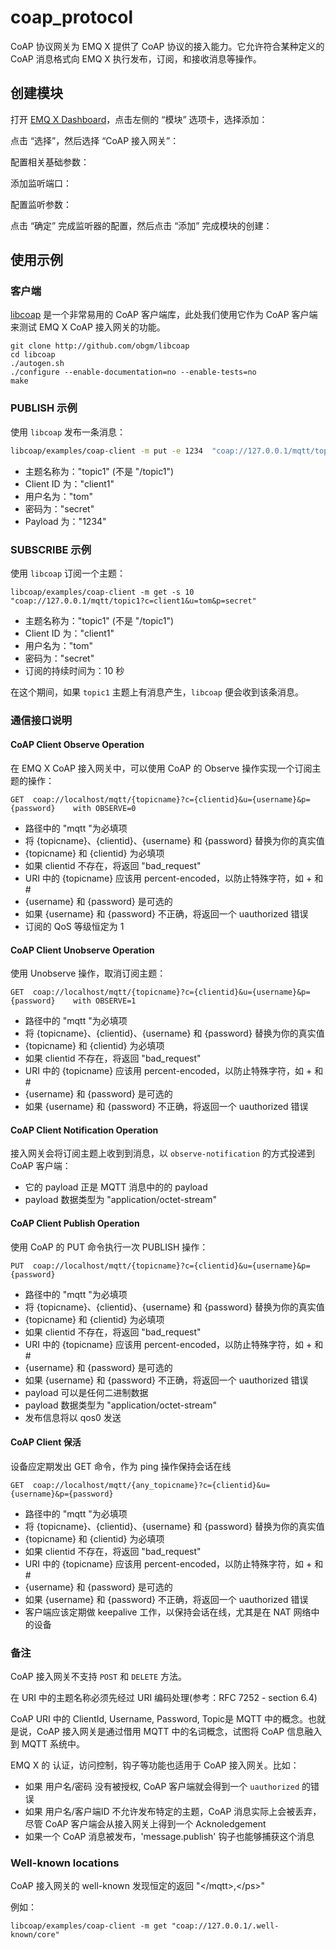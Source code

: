 # coap\_protocol

CoAP 协议网关为 EMQ X 提供了 CoAP 协议的接入能力。它允许符合某种定义的 CoAP 消息格式向 EMQ X 执行发布，订阅，和接收消息等操作。

## 创建模块

打开 [EMQ X Dashboard](http://127.0.0.1:18083/#/modules)，点击左侧的 “模块” 选项卡，选择添加：

点击 “选择”，然后选择 “CoAP 接入网关”：

配置相关基础参数：

添加监听端口：

配置监听参数：

点击 “确定” 完成监听器的配置，然后点击 “添加” 完成模块的创建：

## 使用示例

### 客户端

[libcoap](http://github.com/obgm/libcoap) 是一个非常易用的 CoAP 客户端库，此处我们使用它作为 CoAP 客户端来测试 EMQ X CoAP 接入网关的功能。

```text
git clone http://github.com/obgm/libcoap
cd libcoap
./autogen.sh
./configure --enable-documentation=no --enable-tests=no
make
```

### PUBLISH 示例

使用 `libcoap` 发布一条消息：

```bash
libcoap/examples/coap-client -m put -e 1234  "coap://127.0.0.1/mqtt/topic1?c=client1&u=tom&p=secret"
```

* 主题名称为："topic1"  \(不是 "/topic1"\)
* Client ID 为："client1"
* 用户名为："tom"
* 密码为："secret"
* Payload 为："1234"

### SUBSCRIBE 示例

使用 `libcoap` 订阅一个主题：

```text
libcoap/examples/coap-client -m get -s 10 "coap://127.0.0.1/mqtt/topic1?c=client1&u=tom&p=secret"
```

* 主题名称为："topic1"  \(不是 "/topic1"\)
* Client ID 为："client1"
* 用户名为："tom"
* 密码为："secret"
* 订阅的持续时间为：10 秒

在这个期间，如果 `topic1` 主题上有消息产生，`libcoap` 便会收到该条消息。

### 通信接口说明

#### CoAP Client Observe Operation

在 EMQ X CoAP 接入网关中，可以使用 CoAP 的 Observe 操作实现一个订阅主题的操作：

```text
GET  coap://localhost/mqtt/{topicname}?c={clientid}&u={username}&p={password}    with OBSERVE=0
```

* 路径中的 "mqtt "为必填项
* 将 {topicname}、{clientid}、{username} 和 {password} 替换为你的真实值
* {topicname} 和 {clientid} 为必填项
* 如果 clientid 不存在，将返回 "bad\_request"
* URI 中的 {topicname} 应该用 percent-encoded，以防止特殊字符，如 + 和 \#
* {username} 和 {password} 是可选的
* 如果 {username} 和 {password} 不正确，将返回一个 uauthorized 错误
* 订阅的 QoS 等级恒定为 1

#### CoAP Client Unobserve Operation

使用 Unobserve 操作，取消订阅主题：

```text
GET  coap://localhost/mqtt/{topicname}?c={clientid}&u={username}&p={password}    with OBSERVE=1
```

* 路径中的 "mqtt "为必填项
* 将 {topicname}、{clientid}、{username} 和 {password} 替换为你的真实值
* {topicname} 和 {clientid} 为必填项
* 如果 clientid 不存在，将返回 "bad\_request"
* URI 中的 {topicname} 应该用 percent-encoded，以防止特殊字符，如 + 和 \#
* {username} 和 {password} 是可选的
* 如果 {username} 和 {password} 不正确，将返回一个 uauthorized 错误

#### CoAP Client Notification Operation

接入网关会将订阅主题上收到到消息，以 `observe-notification` 的方式投递到 CoAP 客户端：

* 它的 payload 正是 MQTT 消息中的的 payload
* payload 数据类型为 "application/octet-stream"

#### CoAP Client Publish Operation

使用 CoAP 的 PUT 命令执行一次 PUBLISH 操作：

```text
PUT  coap://localhost/mqtt/{topicname}?c={clientid}&u={username}&p={password}
```

* 路径中的 "mqtt "为必填项
* 将 {topicname}、{clientid}、{username} 和 {password} 替换为你的真实值
* {topicname} 和 {clientid} 为必填项
* 如果 clientid 不存在，将返回 "bad\_request"
* URI 中的 {topicname} 应该用 percent-encoded，以防止特殊字符，如 + 和 \#
* {username} 和 {password} 是可选的
* 如果 {username} 和 {password} 不正确，将返回一个 uauthorized 错误
* payload 可以是任何二进制数据
* payload 数据类型为 "application/octet-stream"
* 发布信息将以 qos0 发送

#### CoAP Client 保活

设备应定期发出 GET 命令，作为 ping 操作保持会话在线

```text
GET  coap://localhost/mqtt/{any_topicname}?c={clientid}&u={username}&p={password}
```

* 路径中的 "mqtt "为必填项
* 将 {topicname}、{clientid}、{username} 和 {password} 替换为你的真实值
* {topicname} 和 {clientid} 为必填项
* 如果 clientid 不存在，将返回 "bad\_request"
* URI 中的 {topicname} 应该用 percent-encoded，以防止特殊字符，如 + 和 \#
* {username} 和 {password} 是可选的
* 如果 {username} 和 {password} 不正确，将返回一个 uauthorized 错误
* 客户端应该定期做 keepalive 工作，以保持会话在线，尤其是在 NAT 网络中的设备

### 备注

CoAP 接入网关不支持 `POST` 和 `DELETE` 方法。

在 URI 中的主题名称必须先经过 URI 编码处理\(参考：RFC 7252 - section 6.4\)

CoAP URI 中的 ClientId, Username, Password, Topic是 MQTT 中的概念。也就是说，CoAP 接入网关是通过借用 MQTT 中的名词概念，试图将 CoAP 信息融入到 MQTT 系统中。

EMQ X 的 认证，访问控制，钩子等功能也适用于 CoAP 接入网关。比如：

* 如果 用户名/密码 没有被授权, CoAP 客户端就会得到一个 `uauthorized` 的错误
* 如果 用户名/客户端ID 不允许发布特定的主题，CoAP 消息实际上会被丢弃，尽管 CoAP 客户端会从接入网关上得到一个 Acknoledgement
* 如果一个 CoAP 消息被发布，'message.publish' 钩子也能够捕获这个消息

### Well-known locations

CoAP 接入网关的 well-known 发现恒定的返回 "&lt;/mqtt&gt;,&lt;/ps&gt;"

例如：

```text
libcoap/examples/coap-client -m get "coap://127.0.0.1/.well-known/core"
```

